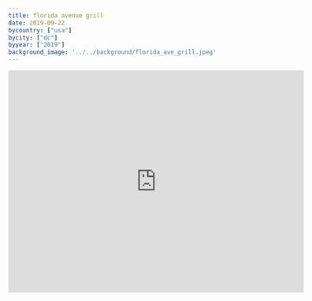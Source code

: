 ```yaml
---
title: florida avenue grill
date: 2019-09-22
bycountry: ["usa"]
bycity: ["dc"]
byyear: ["2019"]
background_image: '../../background/florida_ave_grill.jpeg'
---
```


<iframe src="https://www.google.com/maps/embed?pb=!1m18!1m12!1m3!1d3104.146178232169!2d-77.02988192349935!3d38.92063624533183!2m3!1f0!2f0!3f0!3m2!1i1024!2i768!4f13.1!3m3!1m2!1s0x89b7b7e400ebd06d%3A0x5d869553f9c6e5d7!2sFlorida%20Avenue%20Grill!5e0!3m2!1sen!2sus!4v1701971960156!5m2!1sen!2sus" width="600" height="450" style="border:0;" allowfullscreen="" loading="lazy" referrerpolicy="no-referrer-when-downgrade"></iframe>